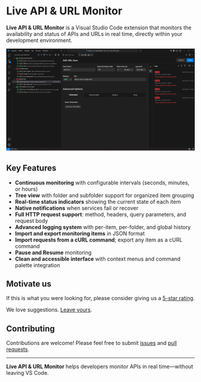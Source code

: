 # Live API & URL Monitor

**Live API & URL Monitor** is a Visual Studio Code extension that monitors the availability and status of APIs and URLs in real time, directly within your development environment.

![Monitor](resources/monitor1.png)

## Key Features

- **Continuous monitoring** with configurable intervals (seconds, minutes, or hours)
- **Tree view** with folder and subfolder support for organized item grouping
- **Real-time status indicators** showing the current state of each item
- **Native notifications** when services fail or recover
- **Full HTTP request support**: method, headers, query parameters, and request body
- **Advanced logging system** with per-item, per-folder, and global history
- **Import and export monitoring items** in JSON format
- **Import requests from a cURL command**; export any item as a cURL command
- **Pause and Resume** monitoring
- **Clean and accessible interface** with context menus and command palette integration

## Motivate us

If this is what you were looking for, please consider giving us a [5-star rating](https://marketplace.visualstudio.com/items?itemName=mlourenco.live-api-url-monitor&ssr=false#review-details).

We love suggestions. [Leave yours](https://github.com/marcelo-lourenco/live-api-url-monitor-extension/discussions/categories/ideas).

## Contributing

Contributions are welcome! Please feel free to submit [issues](https://github.com/marcelo-lourenco/live-api-url-monitor-extension/issues) and [pull requests](https://github.com/marcelo-lourenco/live-api-url-monitor-extension/fork).

---

**Live API & URL Monitor** helps developers monitor APIs in real time—without leaving VS Code.
